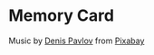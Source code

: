 # Memory Card

Music by <a href="https://pixabay.com/users/denis-pavlov-music-35636692/?utm_source=link-attribution&utm_medium=referral&utm_campaign=music&utm_content=192585">Denis Pavlov</a> from <a href="https://pixabay.com/music//?utm_source=link-attribution&utm_medium=referral&utm_campaign=music&utm_content=192585">Pixabay</a>
